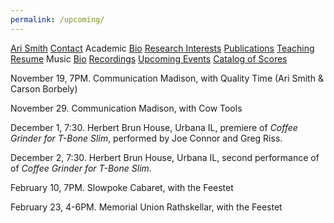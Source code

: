 ```yaml
---
permalink: /upcoming/
---
```


<div class="sidenav">
  <a href="../">Ari Smith</a>
  <a href="../contact">Contact</a>
  <atitle>Academic</atitle>
  <a href="../academic-bio"><asub>Bio</asub></a>
  <a href="../research-interests"><asub>Research Interests</asub></a>
  <a href="../publications"><asub>Publications</asub></a>
  <a href="../teaching"><asub>Teaching</asub></a>
  <a href="../Ari Smith Resume as of 2022-02-11.pdf" download><asub>Resume</asub></a>
  <atitle>Music</atitle>
  <a href="../music-bio"><asub>Bio</asub></a>
  <a href="../recordings"><asub>Recordings</asub></a>
  <a href="../upcoming"><asub>Upcoming Events</asub></a>
  <a href="../catalog-of-works"><asub>Catalog of Scores</asub></a>
</div>



November 19, 7PM. Communication Madison, with Quality Time (Ari Smith & Carson Borbely)

November 29. Communication Madison, with Cow Tools

December 1, 7:30. Herbert Brun House, Urbana IL, premiere of *Coffee Grinder for T-Bone Slim*, performed by Joe Connor and Greg Riss.

December 2, 7:30. Herbert Brun House, Urbana IL, second performance of of *Coffee Grinder for T-Bone Slim*.

February 10, 7PM. Slowpoke Cabaret, with the Feestet

February 23, 4-6PM. Memorial Union Rathskellar, with the Feestet




